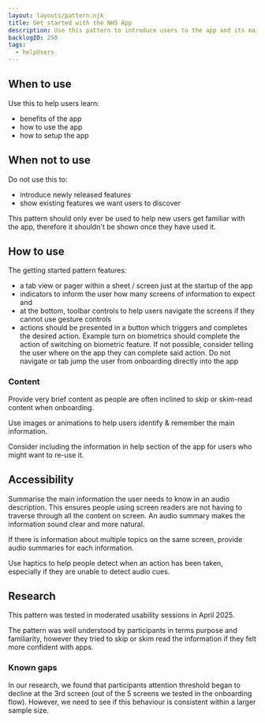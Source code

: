```yaml
---
layout: layouts/pattern.njk
title: Get started with the NHS App
description: Use this pattern to introduce users to the app and its main features.
backlogID: 250
tags:
  - helpUsers
---
```


## When to use

Use this to help users learn:

- benefits of the app
- how to use the app
- how to setup the app

## When not to use

Do not use this to:

- introduce newly released features
- show existing features we want users to discover

This pattern should only ever be used to help new users get familiar with the app, therefore it shouldn't be shown once they have used it.

## How to use

The getting started pattern features:

- a tab view or pager within a sheet / screen just at the startup of the app
- indicators to inform the user how many screens of information to expect and
- at the bottom, toolbar controls to help users navigate the screens if they cannot use gesture controls
- actions should be presented in a button which triggers and completes the desired action. Example turn on biometrics should complete the action of switching on biometric feature. If not possible, consider telling the user where on the app they can complete said action. Do not navigate or tab jump the user from onboarding directly into the app

### Content

Provide very brief content as people are often inclined to skip or skim-read content when onboarding.

Use images or animations to help users identify & remember the main information.

Consider including the information in help section of the app for users who might want to re-use it.

## Accessibility

Summarise the main information the user needs to know in an audio description. This ensures people using screen readers are not having to traverse through all the content on screen. An audio summary makes the information sound clear and more natural.

If there is information about multiple topics on the same screen, provide audio summaries for each information.

Use haptics to help people detect when an action has been taken, especially if they are unable to detect audio cues.

## Research

This pattern was tested in moderated usability sessions in April 2025.

The pattern was well understood by participants in terms purpose and familiarity, however they tried to skip or skim read the information if they felt more confident with apps.

### Known gaps

In our research, we found that participants attention threshold began to decline at the 3rd screen (out of the 5 screens we tested in the onboarding flow). However, we need to see if this behaviour is consistent within a larger sample size.
